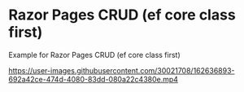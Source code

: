 # Razor Pages CRUD (ef core class first)


Example for Razor Pages CRUD (ef core class first)



https://user-images.githubusercontent.com/30021708/162636893-692a42ce-474d-4080-83dd-080a22c4380e.mp4
